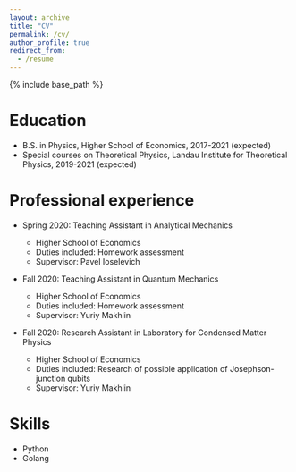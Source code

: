 ```yaml
---
layout: archive
title: "CV"
permalink: /cv/
author_profile: true
redirect_from:
  - /resume
---
```


{% include base_path %}

Education
======
* B.S. in Physics, Higher School of Economics, 2017-2021 (expected)
* Special courses on Theoretical Physics, Landau Institute for Theoretical Physics, 2019-2021 (expected)

Professional experience
======
* Spring 2020: Teaching Assistant in Analytical Mechanics
  * Higher School of Economics
  * Duties included: Homework assessment
  * Supervisor: Pavel Ioselevich

* Fall 2020: Teaching Assistant in Quantum Mechanics
  * Higher School of Economics
  * Duties included: Homework assessment
  * Supervisor: Yuriy Makhlin

* Fall 2020: Research Assistant in Laboratory for Condensed Matter Physics
  * Higher School of Economics
  * Duties included: Research of possible application of Josephson-junction qubits
  * Supervisor: Yuriy Makhlin
  
Skills
======
* Python
* Golang
